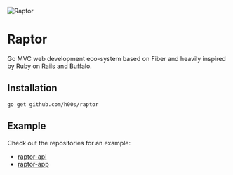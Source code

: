 ![Raptor](https://kruno.husak.me/img/raptor3.png)

# Raptor

Go MVC web development eco-system based on Fiber and heavily inspired by Ruby on Rails and Buffalo.

## Installation

`go get github.com/h00s/raptor`

## Example

Check out the repositories for an example:
- [raptor-api](https://github.com/h00s/raptor-api)
- [raptor-app](https://github.com/h00s/raptor-app)
